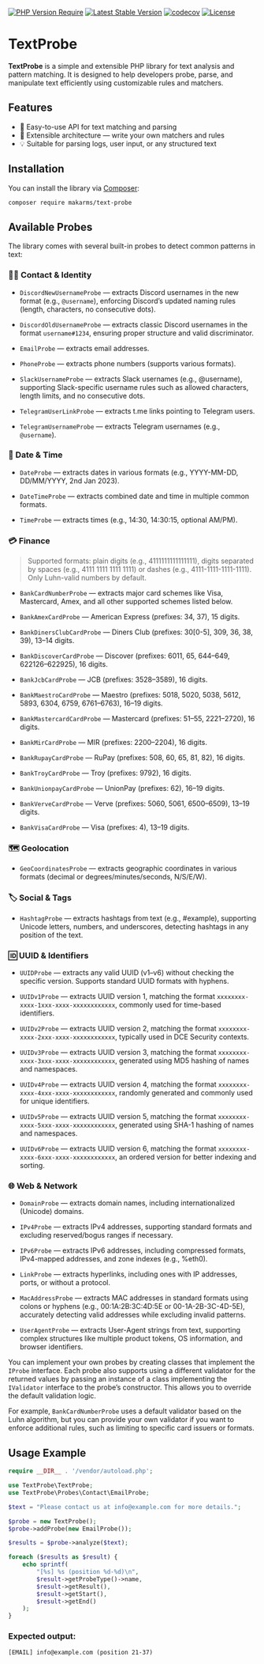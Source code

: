 [![PHP Version Require](http://poser.pugx.org/makarms/text-probe/require/php)](https://packagist.org/packages/makarms/text-probe) [![Latest Stable Version](http://poser.pugx.org/makarms/text-probe/v)](https://packagist.org/packages/makarms/text-probe) [![codecov](https://codecov.io/github/MakarMS/text-probe/graph/badge.svg?token=HFDSEGHGH4)](https://codecov.io/github/MakarMS/text-probe) [![License](http://poser.pugx.org/makarms/text-probe/license)](https://packagist.org/packages/makarms/text-probe)

# TextProbe

**TextProbe** is a simple and extensible PHP library for text analysis and pattern matching. It is designed to help
developers probe, parse, and manipulate text efficiently using customizable rules and matchers.

## Features

- 🧠 Easy-to-use API for text matching and parsing
- 🔧 Extensible architecture — write your own matchers and rules
- 💡 Suitable for parsing logs, user input, or any structured text

## Installation

You can install the library via [Composer](https://getcomposer.org/):

```bash
composer require makarms/text-probe
```

## Available Probes

The library comes with several built-in probes to detect common patterns in text:

### 🧑‍💻 Contact & Identity

- `DiscordNewUsernameProbe` — extracts Discord usernames in the new format (e.g., `@username`), enforcing Discord’s
  updated naming rules (length, characters, no consecutive dots).

- `DiscordOldUsernameProbe` — extracts classic Discord usernames in the format `username#1234`, ensuring proper
  structure and valid discriminator.

- `EmailProbe` — extracts email addresses.

- `PhoneProbe` — extracts phone numbers (supports various formats).

- `SlackUsernameProbe` — extracts Slack usernames (e.g., @username), supporting Slack-specific username rules such as
  allowed characters, length limits, and no consecutive dots.

- `TelegramUserLinkProbe` — extracts t.me links pointing to Telegram users.

- `TelegramUsernameProbe` — extracts Telegram usernames (e.g., `@username`).

### 📅 Date & Time

- `DateProbe` — extracts dates in various formats (e.g., YYYY-MM-DD, DD/MM/YYYY, 2nd Jan 2023).

- `DateTimeProbe` — extracts combined date and time in multiple common formats.

- `TimeProbe` — extracts times (e.g., 14:30, 14:30:15, optional AM/PM).

### 💳 Finance

> Supported formats: plain digits (e.g., 4111111111111111), digits separated by spaces (e.g., 4111 1111 1111 1111) or
> dashes (e.g., 4111-1111-1111-1111). Only Luhn-valid numbers by default.

- `BankCardNumberProbe` — extracts major card schemes like Visa, Mastercard, Amex, and all other supported schemes
  listed below.

- `BankAmexCardProbe` — American Express (prefixes: 34, 37), 15 digits.

- `BankDinersClubCardProbe` — Diners Club (prefixes: 30[0-5], 309, 36, 38, 39), 13–14 digits.

- `BankDiscoverCardProbe` — Discover (prefixes: 6011, 65, 644–649, 622126–622925), 16 digits.

- `BankJcbCardProbe` — JCB (prefixes: 3528–3589), 16 digits.

- `BankMaestroCardProbe` — Maestro (prefixes: 5018, 5020, 5038, 5612, 5893, 6304, 6759, 6761–6763), 16–19 digits.

- `BankMastercardCardProbe` — Mastercard (prefixes: 51–55, 2221–2720), 16 digits.

- `BankMirCardProbe` — MIR (prefixes: 2200–2204), 16 digits.

- `BankRupayCardProbe` — RuPay (prefixes: 508, 60, 65, 81, 82), 16 digits.

- `BankTroyCardProbe` — Troy (prefixes: 9792), 16 digits.

- `BankUnionpayCardProbe` — UnionPay (prefixes: 62), 16–19 digits.

- `BankVerveCardProbe` — Verve (prefixes: 5060, 5061, 6500–6509), 13–19 digits.

- `BankVisaCardProbe` — Visa (prefixes: 4), 13–19 digits.

### 🗺 Geolocation

- `GeoCoordinatesProbe` — extracts geographic coordinates in various formats (decimal or degrees/minutes/seconds,
  N/S/E/W).

### 🏷 Social & Tags

- `HashtagProbe` — extracts hashtags from text (e.g., #example), supporting Unicode letters, numbers, and underscores,
  detecting hashtags in any position of the text.

### 🆔 UUID & Identifiers

- `UUIDProbe` — extracts any valid UUID (v1–v6) without checking the specific version. Supports standard UUID formats
  with hyphens.

- `UUIDv1Probe` — extracts UUID version 1, matching the format `xxxxxxxx-xxxx-1xxx-xxxx-xxxxxxxxxxxx`, commonly used for
  time-based identifiers.

- `UUIDv2Probe` — extracts UUID version 2, matching the format `xxxxxxxx-xxxx-2xxx-xxxx-xxxxxxxxxxxx`, typically used in
  DCE Security contexts.

- `UUIDv3Probe` — extracts UUID version 3, matching the format `xxxxxxxx-xxxx-3xxx-xxxx-xxxxxxxxxxxx`, generated using
  MD5 hashing of names and namespaces.

- `UUIDv4Probe` — extracts UUID version 4, matching the format `xxxxxxxx-xxxx-4xxx-xxxx-xxxxxxxxxxxx`, randomly
  generated and commonly used for unique identifiers.

- `UUIDv5Probe` — extracts UUID version 5, matching the format `xxxxxxxx-xxxx-5xxx-xxxx-xxxxxxxxxxxx`, generated using
  SHA-1 hashing of names and namespaces.

- `UUIDv6Probe` — extracts UUID version 6, matching the format `xxxxxxxx-xxxx-6xxx-xxxx-xxxxxxxxxxxx`, an ordered
  version for better indexing and sorting.

### 🌐 Web & Network

- `DomainProbe` — extracts domain names, including internationalized (Unicode) domains.

- `IPv4Probe` — extracts IPv4 addresses, supporting standard formats and excluding reserved/bogus ranges if necessary.

- `IPv6Probe` — extracts IPv6 addresses, including compressed formats, IPv4-mapped addresses, and zone indexes (e.g.,
  %eth0).

- `LinkProbe` — extracts hyperlinks, including ones with IP addresses, ports, or without a protocol.

- `MacAddressProbe` — extracts MAC addresses in standard formats using colons or hyphens (e.g., 00:1A:2B:3C:4D:5E or
  00-1A-2B-3C-4D-5E), accurately detecting valid addresses while excluding invalid patterns.

- `UserAgentProbe` — extracts User-Agent strings from text, supporting complex structures like multiple product tokens,
  OS information, and browser identifiers.

You can implement your own probes by creating classes that implement the `IProbe` interface.
Each probe also supports using a different validator for the returned values by passing an instance of a class
implementing the `IValidator` interface to the probe’s constructor. This allows you to override the default validation
logic.

For example, `BankCardNumberProbe` uses a default validator based on the Luhn algorithm, but you can provide your
own validator if you want to enforce additional rules, such as limiting to specific card issuers or formats.

## Usage Example

```php
require __DIR__ . '/vendor/autoload.php';

use TextProbe\TextProbe;
use TextProbe\Probes\Contact\EmailProbe;

$text = "Please contact us at info@example.com for more details.";

$probe = new TextProbe();
$probe->addProbe(new EmailProbe());

$results = $probe->analyze($text);

foreach ($results as $result) {
    echo sprintf(
        "[%s] %s (position %d-%d)\n",
        $result->getProbeType()->name,
        $result->getResult(),
        $result->getStart(),
        $result->getEnd()
    );
}
```

### Expected output:

```
[EMAIL] info@example.com (position 21-37)
```
